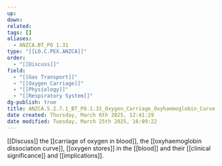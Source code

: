 ```yaml
---
up: 
down: 
related: 
tags: []
aliases:
  - ANZCA.BT_PO 1.31
type: "[[LO.C.PEX.ANZCA]]"
order:
  - "[[Discuss]]"
field:
  - "[[Gas Transport]]"
  - "[[Oxygen Carriage]]"
  - "[[Physiology]]"
  - "[[Respiratory System]]"
dg-publish: true
title: ANZCA.5.2.7.1_BT_PO.1.31_Oxygen_Carriage_Oxyhaemoglobin_Curve
date created: Thursday, March 6th 2025, 12:41:29
date modified: Tuesday, March 25th 2025, 16:09:22
---
```


[[Discuss]] the [[carriage of oxygen in blood]], the [[oxyhaemoglobin dissociation curve]], [[oxygen stores]] in the [[blood]] and their [[clinical significance]] and [[implications]].
